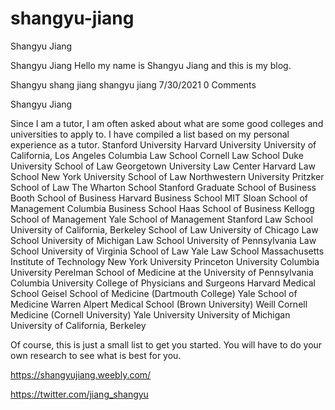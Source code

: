 # shangyu-jiang
Shangyu Jiang

Shangyu Jiang Hello my name is Shangyu Jiang and this is my blog.

Shangyu shang jiang shangyu jiang
7/30/2021
0 Comments

Shangyu Jiang

​Since I am a tutor, I am often asked about what are some good colleges and universities to apply to. I have compiled a list based on my personal experience as a tutor. Stanford University Harvard University University of California, Los Angeles Columbia Law School Cornell Law School Duke University School of Law Georgetown University Law Center Harvard Law School New York University School of Law Northwestern University Pritzker School of Law The Wharton School Stanford Graduate School of Business Booth School of Business Harvard Business School MIT Sloan School of Management Columbia Business School Haas School of Business Kellogg School of Management Yale School of Management Stanford Law School University of California, Berkeley School of Law University of Chicago Law School University of Michigan Law School University of Pennsylvania Law School University of Virginia School of Law Yale Law School Massachusetts Institute of Technology New York University Princeton University Columbia University Perelman School of Medicine at the University of Pennsylvania Columbia University College of Physicians and Surgeons Harvard Medical School Geisel School of Medicine (Dartmouth College) Yale School of Medicine Warren Alpert Medical School (Brown University) Weill Cornell Medicine (Cornell University) Yale University University of Michigan University of California, Berkeley

Of course, this is just a small list to get you started. You will have to do your own research to see what is best for you.

https://shangyujiang.weebly.com/

https://twitter.com/jiang_shangyu
